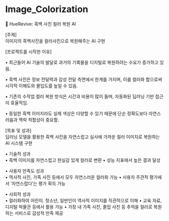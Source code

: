 # Image_Colorization
🎨 HueRevive: 흑백 사진 컬러 복원 AI

[주제]  
이미지의 흑백사진을 컬러사진으로 복원해주는 AI 구현  

[프로젝트를 시작한 이유]  

• 최근들어 AI 기술의 발달로 과거의 기록물을 디지털로 복원하려는 수요가 증가하고 있음.

• 흑백 사진은 정보 전달력과 감성 전달 측면에서 한계를 가지며, 이를 컬러화 함으로써 시각적 이해도와 몰입도를 높일 수 있음.

• 기존의 수작업 컬러 복원 방식은 시간과 비용이 많이 들며, 자동화된 딥러닝 기반 접근이 효율적임.

• 동일한 흑백 이미지라도 실제 색상은 다양할 수 있기 때문에 단순 정확도보다 자연스러움과 맥락 적합성이 중요함.

[목표 및 성과]  
딥러닝 모델을 활용한 흑백 사진을 자연스럽고 실사에 가까운 컬러 이미지로 복원하는 AI 시스템 구현

• 기술적 성과  
  • 흑백 이미지를 자연스럽고 현실감 있게 컬러로 변환
  • 성능 지표에서 높은 결과 달성

• 사용자 만족도 성과  
  • 역사적 사진, 가족 사진 등에서 모두 자연스러운 컬러화 가능
  • 사용자 주관적 평가에서 ‘자연스럽다’는 평가 획득 가능

• 사회적 성과  
  • 컬러화하여 어린이. 청소년, 일반인이 역사적 이미지를 직관적으로 이해
  • 교육 자료, 디지털 박물관 등에서 활용 가능
  • 가정 내 가족 사진, 졸업 사진 등 추억을 컬러로 복원하는 서비스로 감성적 만족 제공

